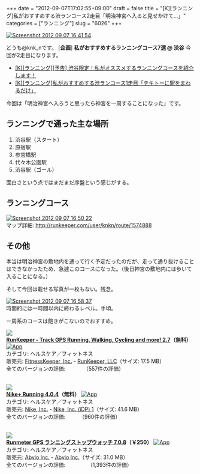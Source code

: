 +++
date = "2012-09-07T17:02:55+09:00"
draft = false
title = "[K][ランニング]私がおすすめする渋ランコース2走目「明治神宮へ入ると見せかけて…」"
categories = ["ランニング"]
slug = "6026"
+++

<div class="center"><a href="http://knk-n.com/images/2012/09/screenshot_2012-09-07_16.41.54.jpg"><img src="http://knk-n.com/images/2012/09/screenshot_2012-09-07_16.41.54.jpg" alt="Screenshot 2012 09 07 16 41 54" title="screenshot_2012-09-07_16.41.54.jpg" border="0" width="" height="auto" /></a></div>

どうも@knk_nです。
[<strong>企画</strong>] <strong>私がおすすめするランニングコース7選 @ 渋谷</strong>
今回が2走目になります。

<ul>
<li><a  href="http://knk-n.com/2012/09/05/running-course-i-recommended-at-shibuya-0/" target="_blank">[K][ランニング][予告] 渋谷限定！私がオススメするランニングコースを紹介します！</a><script type="text/javascript">var url = "http://knk-n.com/2012/09/05/running-course-i-recommended-at-shibuya-0/";</script><script src="http://api.b.st-hatena.com/entry.count?url=http://knk-n.com/2012/09/05/running-course-i-recommended-at-shibuya-0/&callback=hatebTxt"></script></li>
<li><a  href="http://knk-n.com/2012/09/06/running-course-i-recommended-at-shibuya-1/" target="_blank">[K][ランニング]私がおすすめする渋ランコース1走目「テキトーに駅をまわるだけ」</a><script type="text/javascript">var url = "http://knk-n.com/2012/09/06/running-course-i-recommended-at-shibuya-1/";</script><script src="http://api.b.st-hatena.com/entry.count?url=http://knk-n.com/2012/09/06/running-course-i-recommended-at-shibuya-1/&callback=hatebTxt"></script></li>
</ul><!--more-->今回は「明治神宮へ入ろうと思ったら神宮を一周することになった」です。

<h2>ランニングで通った主な場所</h2>
<ol>
<li>渋谷駅（スタート）</li>
<li>原宿駅</li>
<li>参宮橋駅</li>
<li>代々木公園駅</li>
<li>渋谷駅（ゴール）</li>
</ol>
面白さという点ではまだまだ序盤という感じがする。

<h2>ランニングコース</h2>
<div class="center"><a href="http://knk-n.com/images/2012/09/screenshot_2012-09-07_16.50.22.jpg"><img src="http://knk-n.com/images/2012/09/screenshot_2012-09-07_16.50.22.jpg" alt="Screenshot 2012 09 07 16 50 22" title="screenshot_2012-09-07_16.50.22.jpg" border="0" width="" height="" /></a></div>
マップ詳細: <a href="http://runkeeper.com/user/knkn/route/1574888" target="_blank">http://runkeeper.com/user/knkn/route/1574888</a>

<h2>その他</h2>
本当は明治神宮の敷地内を通って行く予定だったのだが、走って通り抜けることはできなかったため、急遽このコースになった。（後日神宮の敷地内には歩いて入ることになる。）

そして今回は載せる写真が一枚もない。残念。

<div class="center"><a href="http://knk-n.com/images/2012/09/screenshot_2012-09-07_16.58.37.jpg"><img src="http://knk-n.com/images/2012/09/screenshot_2012-09-07_16.58.37.jpg" alt="Screenshot 2012 09 07 16 58 37" title="screenshot_2012-09-07_16.58.37.jpg" border="0" width="" height="" /></a></div>
時間的には一時間以内に終わるレベル。手頃。

一周系のコースは飽きがこないのでおすすめ。

<table class="appstorehelper"><a href="http://itunes.apple.com/jp/app/runkeeper-track-gps-running/id300235330?mt=8&uo=4" rel="nofollow" target="_blank"><img class="appstorehelper_appicn" src="http://a4.mzstatic.com/us/r1000/065/Purple/v4/7d/9b/3f/7d9b3fab-b190-0fa2-ccee-053a1d6920bd/mzl.iuhygnfo.jpg" /></a><div class="appstorehelper_text"><a href="http://itunes.apple.com/jp/app/runkeeper-track-gps-running/id300235330?mt=8&uo=4" rel="nofollow" target="_blank"><b>RunKeeper - Track GPS Running, Walking, Cycling and more! 2.7</a>（無料）</b> <a href="http://itunes.apple.com/jp/app/runkeeper-track-gps-running/id300235330?mt=8&uo=4" rel="nofollow" target="_blank"><img alt="App" src="http://ax.phobos.apple.com.edgesuite.net/ja_jp/images/web/linkmaker/badge_appstore-sm.gif" style="vertical-align: text-bottom;" /></b></a><br />カテゴリ: ヘルスケア／フィットネス<br />販売元: <a href="$artistUrl$" target="_blank">FitnessKeeper, Inc.</a> - <a href="http://www.runkeeper.com" target="_blank">RunKeeper, LLC</a>（サイズ: 17.5 MB）<br />全てのバージョンの評価: <img src="http://r.mzstatic.com/htmlResources/1043/web-storefront/images/rating_star.png" height="11px" width="11px" /><img src="http://r.mzstatic.com/htmlResources/1043/web-storefront/images/rating_star.png" height="11px" width="11px" /><img src="http://r.mzstatic.com/htmlResources/1043/web-storefront/images/rating_star.png" height="11px" width="11px" /><img src="http://r.mzstatic.com/htmlResources/1043/web-storefront/images/rating_star.png" height="11px" width="11px" />（557件の評価）<br clear="all" /></div>
</table>
<table class="appstorehelper"><a href="http://itunes.apple.com/jp/app/nike+-running/id387771637?mt=8&uo=4" rel="nofollow" target="_blank"><img class="appstorehelper_appicn" src="http://a4.mzstatic.com/us/r1000/070/Purple/v4/ba/bb/f8/babbf881-9156-8979-99a7-1c975a63f0e6/mzl.gqzyggze.png" /></a><div class="appstorehelper_text"><a href="http://itunes.apple.com/jp/app/nike+-running/id387771637?mt=8&uo=4" rel="nofollow" target="_blank"><b>Nike+ Running 4.0.4</a>（無料）</b> <a href="http://itunes.apple.com/jp/app/nike+-running/id387771637?mt=8&uo=4" rel="nofollow" target="_blank"><img alt="App" src="http://ax.phobos.apple.com.edgesuite.net/ja_jp/images/web/linkmaker/badge_appstore-sm.gif" style="vertical-align: text-bottom;" /></b></a><br />カテゴリ: ヘルスケア／フィットネス<br />販売元: <a href="$artistUrl$" target="_blank">Nike, Inc.</a> - <a href="http://nikeplus.nike.com/plus/" target="_blank">Nike, Inc. (iDP) 1</a>（サイズ: 41.6 MB）<br />全てのバージョンの評価: <img src="http://r.mzstatic.com/htmlResources/1043/web-storefront/images/rating_star.png" height="11px" width="11px" /><img src="http://r.mzstatic.com/htmlResources/1043/web-storefront/images/rating_star.png" height="11px" width="11px" /><img src="http://r.mzstatic.com/htmlResources/1043/web-storefront/images/rating_star_half.png" height="11px" width="11px" />（960件の評価）<br clear="all" /></div>
</table>
<table class="appstorehelper"><a href="http://itunes.apple.com/jp/app/runmeter-gps-ranningusutoppuu/id326498704?mt=8&uo=4" rel="nofollow" target="_blank"><img class="appstorehelper_appicn" src="http://a5.mzstatic.com/us/r1000/111/Purple/v4/21/5c/10/215c1015-2418-15e7-4bb5-8d30d6b81a0b/mza_8752499206206431220.png" /></a><div class="appstorehelper_text"><a href="http://itunes.apple.com/jp/app/runmeter-gps-ranningusutoppuu/id326498704?mt=8&uo=4" rel="nofollow" target="_blank"><b>Runmeter GPS ランニングストップウォッチ 7.0.8</a>（&#65509;250）</b> <a href="http://itunes.apple.com/jp/app/runmeter-gps-ranningusutoppuu/id326498704?mt=8&uo=4" rel="nofollow" target="_blank"><img alt="App" src="http://ax.phobos.apple.com.edgesuite.net/ja_jp/images/web/linkmaker/badge_appstore-sm.gif" style="vertical-align: text-bottom;" /></b></a><br />カテゴリ: ヘルスケア／フィットネス<br />販売元: <a href="$artistUrl$" target="_blank">Abvio Inc.</a> - <a href="http://www.runmeter.com" target="_blank">Abvio Inc.</a>（サイズ: 31.0 MB）<br />全てのバージョンの評価: <img src="http://r.mzstatic.com/htmlResources/1043/web-storefront/images/rating_star.png" height="11px" width="11px" /><img src="http://r.mzstatic.com/htmlResources/1043/web-storefront/images/rating_star.png" height="11px" width="11px" /><img src="http://r.mzstatic.com/htmlResources/1043/web-storefront/images/rating_star.png" height="11px" width="11px" /><img src="http://r.mzstatic.com/htmlResources/1043/web-storefront/images/rating_star.png" height="11px" width="11px" /><img src="http://r.mzstatic.com/htmlResources/1043/web-storefront/images/rating_star_half.png" height="11px" width="11px" />（1,393件の評価）<br clear="all" /></div>
</table>
